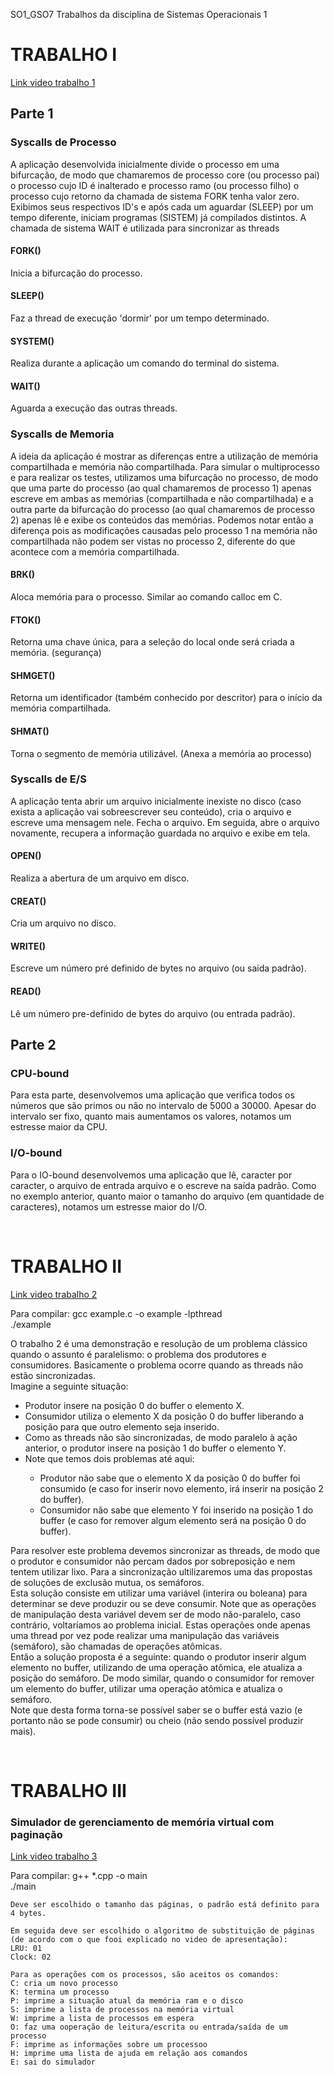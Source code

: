 SO1_GSO7
Trabalhos da disciplina de Sistemas Operacionais 1

<h1>TRABALHO I</h1>
<a href = "https://youtu.be/nbiwV9bjUtU">Link video trabalho 1</a>

<h2>Parte 1</h2>	
<h3>Syscalls de Processo</h3>
<p>
	A aplicação desenvolvida inicialmente divide o processo em uma bifurcação, de modo que chamaremos de processo core (ou processo pai) o processo cujo ID é inalterado e processo ramo (ou processo filho) o processo cujo retorno da chamada de sistema FORK tenha valor zero.
	Exibimos seus respectivos ID's e após cada um aguardar (SLEEP) por um tempo diferente, iniciam programas (SISTEM) já compilados distintos. A chamada de sistema WAIT é utilizada para sincronizar as threads
</p>
<h4>FORK()</h4>Inicia a bifurcação do processo.
<h4>SLEEP()</h4>Faz a thread de execução 'dormir' por um tempo determinado.
<h4>SYSTEM()</h4>Realiza durante a aplicação um comando do terminal do sistema.
<h4>WAIT()</h4>Aguarda a execução das outras threads.

<h3>Syscalls de Memoria</h3>
<p>
	A ideia da aplicação é mostrar as diferenças entre a utilização de memória compartilhada e memória não compartilhada.
	Para simular o multiprocesso e para realizar os testes, utilizamos uma bifurcação no processo, de modo que uma parte do processo (ao qual chamaremos de processo 1) apenas escreve em ambas as memórias (compartilhada e não compartilhada) e a outra parte da bifurcação do processo (ao qual chamaremos de processo 2) apenas lê e exibe os conteúdos das memórias. Podemos notar então a diferença pois as modificações causadas pelo processo 1 na memória não compartilhada não podem ser vistas no processo 2, diferente do que acontece com a memória compartilhada.
</p>
<h4>BRK()</h4>Aloca memória para o processo. Similar ao comando calloc em C.
<h4>FTOK()</h4>Retorna uma chave única, para a seleção do local onde será criada a memória. (segurança)
<h4>SHMGET()</h4>Retorna um identificador (também conhecido por descritor) para o início da memória compartilhada.
<h4>SHMAT()</h4>Torna o segmento de memória utilizável. (Anexa a memória ao processo)

<h3>Syscalls de E/S</h3>
<p>
	A aplicação tenta abrir um arquivo inicialmente inexiste no disco (caso exista a aplicação vai sobreescrever seu conteúdo), cria o arquivo e escreve uma mensagem nele. Fecha o arquivo. Em seguida, abre o arquivo novamente, recupera a informação guardada no arquivo e exibe em tela.
</p>
<h4>OPEN()</h4>Realiza a abertura de um arquivo em disco.
<h4>CREAT()</h4>Cria um arquivo no disco.
<h4>WRITE()</h4>Escreve um número pré definido de bytes no arquivo (ou saida padrão).
<h4>READ()</h4>Lê um número pre-definido de bytes do arquivo (ou entrada padrão).

<h2>Parte 2</h2>
<h3>CPU-bound</h3>
<p>
	Para esta parte, desenvolvemos uma aplicação que verifica todos os números que são primos ou não no intervalo de 5000 a 30000. Apesar do intervalo ser fixo, quanto mais aumentamos os valores, notamos um estresse maior da CPU.
</p>

<h3>I/O-bound</h3>
<p>
	Para o IO-bound desenvolvemos uma aplicação que lê, caracter por caracter, o arquivo de entrada arquivo e o escreve na saída padrão. Como no exemplo anterior, quanto maior o tamanho do arquivo (em quantidade de caracteres), notamos um estresse maior do I/O.
</p>
<br/>

<h1>TRABALHO II</h1>
<a href = "https://www.youtube.com/watch?v=raLr1-DT8aU&t=2s">Link video trabalho 2</a>
<p>
	Para compilar:
	gcc example.c -o example -lpthread <br/>
	./example <br/>
</p>
<p>
	O trabalho 2 é uma demonstração e resolução de um problema clássico quando o assunto é paralelismo: o problema dos produtores e consumidores. Basicamente o problema ocorre quando as threads não estão sincronizadas. <br/>
	Imagine a seguinte situação:
	<ul>
		<li>Produtor insere na posição 0 do buffer o elemento X.</li>
		<li>Consumidor utiliza o elemento X da posição 0 do buffer liberando a posição para que outro elemento seja inserido.</li>
		<li>Como as threads não são sincronizadas, de modo paralelo à ação anterior, o produtor insere na posição 1 do buffer o elemento Y.</li>
		<li>Note que temos dois problemas até aqui:</li>
			<ul>
				<li>Produtor não sabe que o elemento X da posição 0 do buffer foi consumido (e caso for inserir novo elemento, irá inserir na posição 2 do buffer).</li>
				<li>Consumidor não sabe que elemento Y foi inserido na posição 1 do buffer (e caso for remover algum elemento será na posição 0 do buffer).</li>
		</ul>
	</ul>
	Para resolver este problema devemos sincronizar as threads, de modo que o produtor e consumidor não percam dados por sobreposição e nem tentem utilizar lixo. Para a sincronização ultilizaremos uma das propostas de soluções de exclusão mutua, os semáforos. <br/>
	Esta solução consiste em utilizar uma variável (interira ou boleana) para determinar se deve produzir ou se deve consumir. Note que as operações de manipulação desta variável devem ser de modo não-paralelo, caso contrário, voltaríamos ao problema inicial. Estas operações onde apenas uma thread por vez pode realizar uma manipulação das variáveis (semáforo), são chamadas de operações atômicas. <br/>
	Então a solução proposta é a seguinte: quando o produtor inserir algum elemento no buffer, utilizando de uma operação atômica, ele atualiza a posição do semáforo. De modo similar, quando o consumidor for remover um elemento do buffer, utilizar uma operação atômica e atualiza o semáforo. <br/>
	Note que desta forma torna-se possível saber se o buffer está vazio (e portanto não se pode consumir) ou cheio (não sendo possível produzir mais). <br/>
</p>
<br/>

<h1>TRABALHO III</h1>
<h3>Simulador de gerenciamento de memória virtual com paginação</h3>
<a href = "https://www.youtube.com/watch?v=iwPrGIO2NL0&t=1151s">Link video trabalho 3</a>
<p>
	Para compilar:
	g++ *.cpp -o main<br/>
	./main <br/>
	
	Deve ser escolhido o tamanho das páginas, o padrão está definito para 4 bytes.
	
	Em seguida deve ser escolhido o algoritmo de substituição de páginas (de acordo com o que fooi explicado no video de apresentação):
	LRU: 01
	Clock: 02

	Para as operações com os processos, são aceitos os comandos:
    C: cria um novo processo
    K: termina um processo
    P: imprime a situação atual da memória ram e o disco
    S: imprime a lista de processos na memória virtual
    W: imprime a lista de processos em espera
    O: faz uma ooperação de leitura/escrita ou entrada/saída de um processo
    F: imprime as informações sobre um processoo
    H: imprime uma lista de ajuda em relação aos comandos
    E: sai do simulador
</p>
<p>
	
</p>
<br/>

